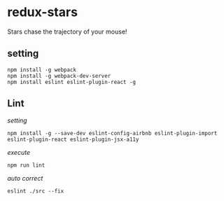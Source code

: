 # redux-stars

Stars chase the trajectory of your mouse!

## setting

```
npm install -g webpack  
npm install -g webpack-dev-server  
npm install eslint eslint-plugin-react -g
```

## Lint

*setting*

```
npm install -g --save-dev eslint-config-airbnb eslint-plugin-import eslint-plugin-react eslint-plugin-jsx-a11y
```
*execute*

```
npm run lint
```

*auto correct*

```
eslint ./src --fix
```
